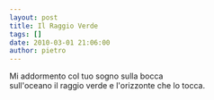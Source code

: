 ```yaml
---
layout: post
title: Il Raggio Verde
tags: []
date: 2010-03-01 21:06:00
author: pietro
---
```

Mi addormento col tuo sogno sulla bocca<br/>sull'oceano il raggio verde e l'orizzonte che lo tocca.
